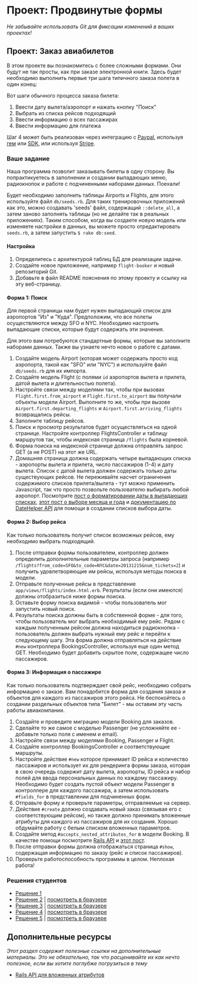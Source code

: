 # Проект: Продвинутые формы
<!-- *6-12 hrs* -->

*Не забывайте использовать Git для фиксации изменений в ваших проектах!*

## Проект: Заказ авиабилетов

В этом проекте вы познакомитесь с более сложными формами. Они будут не так просты, как при заказе электронной книги. Здесь будет необходимо выполнить первые три шага типичного заказа полета в один конец:

Вот шаги обычного процесса заказа билета:

1. Ввести дату вылета/аэропорт и нажать кнопку "Поиск"
2. Выбрать из списка рейсов подходящий
3. Ввести информацию о всех пассажирах
4. Ввести информацию для платежа

Шаг 4 может быть реализован через интеграцию с
[Paypal](http://coding.smashingmagazine.com/2011/09/05/getting-started-with-the-paypal-api/), используя [гем](https://github.com/nov/paypal-express) или [ SDK](http://www.tommyblue.it/2013/07/03/paypal-express-checkout-with-ruby-on-rails-and-paypal-sdk-merchant), или используя [Stripe](https://stripe.com/docs/checkout/guides/rails).

### Ваше задание

Наша программа позволит заказывать билеты в одну сторону. Вы попрактикуетесь в заполнении и создании выпадающих меню, радиокнопок и работе с подчиненными наборами данных. Поехали!

Будет необходимо заполнить таблицы Airports и Flights, для этого используйте файл `db/seeds.rb`. Для таких тренировочных приложений как это, можно создавать 'seeds' файл, содержащий `::delete_all`, а затем заново заполнять таблицы (но не делайте так в реальных приложениях). Таким способом, когда вы создаете новую модель или изменяете настройки в данных, вы можете просто отредактировать `seeds.rb`, а затем запустить `$ rake db:seed`.

#### Настройка

1. Определитесь с архитектурой таблиц БД для реализации задачи.
2. Создайте новое приложение, например `flight-booker` и новый репозиторий Git.
3. Добавьте в файл README пояснения по этому проекту и ссылку на эту веб-страницу.

#### Форма 1: Поиск

Для первой страницы нам будет нужен выпадающий список для аэропортов "Из" и "Куда". Предположим, что все полеты осуществляются между SFO и NYC. Необходимо настроить выпадающие списки, которые будут содержать эти значения.

Для этого вам потребуются стандартные формы, которые вы заполните наборами данных. Также вы узнаете нечто новое о работе с датами.

1. Создайте модель Airport (которая может содержать просто код аэропорта, такой как "SFO" или "NYC") и используйте файл `db/seeds.rb` для их импорта.
2. Создайте модель Flight (с полями `id` аэропортов вылета и прилета, датой вылета и длительностью полета).
3. Настройте связи между моделями так, чтобы при вызовах `Flight.first.from_airport` и `Flight.first.to_airport` вы получали объекты модели Airport. Выполните то же, чтобы при вызове `Airport.first.departing_flights` и `Airport.first.arriving_flights` возвращались рейсы.
4. Заполните таблицу рейсов.
5. Поиск и просмотр результатов будет осуществляться на одной странице. Настройте контроллер FlightsController и таблицу маршрутов так, чтобы индексная страница `/flights` была корневой.
6. Форма поиска на индексной странице должна отправлять запрос GET (а не POST) на этот же URL.
7. Домашняя страница должна содержать четыре выпадающих списка - аэропорты вылета и прилета, число пассажиров (1-4) и дату вылета. Список с датой вылета должен содержать только даты существующих рейсов. Не переживайте насчет ограничения содержимого списков прилета/вылета - тут можно применить Javascript, так что просто позвольте пользователю выбирать любой аэропорт. Посмотрите
[пост о форматировании даты в выпадающих списках](http://stackoverflow.com/questions/15720940/rails-format-date-in-drop-down-list-in-view), [этот пост о выборе месяца и года](http://stackoverflow.com/questions/13001904/rails-drop-down-select-month-year) и [документацию по DateHelper API](http://api.rubyonrails.org/classes/ActionView/Helpers/DateHelper.html) для помощи в создании списков выбора даты.

#### Форма 2: Выбор рейса

Как только пользователь получит список возможных рейсов, ему необходимо выбрать подходящий.

1. После отправки формы пользователем, контроллер должен определить дополнительные параметры запроса (например `/flights?from_code=SFO&to_code=NYC&date=20131215&num_tickets=2`) и получить удовлетворяющие им рейсы, используя методы поиска в модели.
2. Отправьте полученные рейсы в представление `app/views/flights/index.html.erb`. Результаты (если они имеются) должны отобразиться ниже формы поиска.
3. Оставьте форму поиска видимой - чтобы пользователь мог запустить новый поиск.
4. Результаты поиска должны быть в собственной форме - для того, чтобы пользователь мог выбрать необходимый ему рейс. Рядом с каждым полученным рейсом должна находиться радиокнопка - пользователь должен выбрать нужный ему рейс и перейти к следующему шагу. Эта форма должна отправляться на действие `#new` контроллера BookingsController, используя еще один метод GET. Необходимо будет добавить скрытое поле, содержащее число пассажиров.

#### Форма 3: Информация о пассажире

Как только пользователь подтверждает свой рейс, необходимо собрать информацию о заказе. Вам понадобится форма для создания заказа и объектов для каждого из пассажиров этого рейса. Не беспокойтесь о создании раздельных объектов типа "Билет" - мы оставим эту часть работы авиакомпании.

1. Создайте и проведите миграцию модели Booking для заказов.
2. Сделайте то же самое с моделью Passenger (не усложняйте ее - добавьте только поля с именем и email).
3. Настройте связи между моделями Booking, Passenger и Flight.
4. Создайте контроллер BookingsController и соответствующие маршруты.
5. Настройте действие `#new` которое принимает ID рейса и количество пассажиров и использует их для рендеринга формы заказа, которая в свою очередь содержит дату вылета, аэропорты, ID рейса и набор полей для ввода персональных данных по каждому пассажиру. Необходимо будет создать пустой объект модели Passenger в контроллере для каждого пассажира, а затем использовать `#fields_for` в представлении для подчиненных форм.
6. Отправьте форму и проверьте параметры, отправляемые на сервер.
7. Действие `#create` должно создавать новый заказ (связывая его с соответствующим рейсом), но также должно принимать вложенные атрибуты для каждого из пассажиров для их создания. Хорошо обдумайте работу с белым списком вложенных параметров.
8. Создайте метод `#accepts_nested_attributes_for` в модели Booking. В качестве помощи посмотрите [Rails API](http://api.rubyonrails.org/classes/ActiveRecord/NestedAttributes/ClassMethods.html) и [этот пост](http://stackoverflow.com/questions/18540679/rails-4-accepts-nested-attributes-for-and-mass-assignment).
9. После отправки формы должна отображаться страница `#show`, содержащая информацию по заказу (рейс и список пассажиров).
10. Проверьте работоспособность программы в целом. Неплохая работа!

### Решения студентов

* [Решение 1](https://github.com/spierer/odin-advanced-forms)
* [Решение 2](https://github.com/Jberczel/Flight_Booker) | [посмотреть в браузере](http://flight-booker.herokuapp.com)
* [Решение 3](https://github.com/donaldali/odin-flight-booker) | [посмотреть в браузере](http://dna-flight-booker.herokuapp.com/)
* [Решение 4](https://github.com/adrianbadarau/flight-booking-app) | [посмотреть в браузере](http://flight-booking-app.herokuapp.com/)
* [Решение 5](https://github.com/imousterian/FlightBooker) | [посмотреть в браузере](https://one-way-ticket.herokuapp.com/)

## Дополнительные ресурсы

*Этот раздел содержит полезные ссылки на дополнительные материалы. Это не обязательно, так что расценивайте их как нечто полезное, если вы хотите поглубже погрузиться в тему*


* [Rails API для вложенных атрибутов](http://api.rubyonrails.org/classes/ActiveRecord/NestedAttributes/ClassMethods.html)
